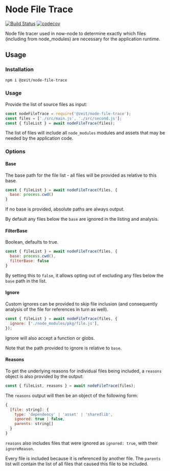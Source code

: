 # Node File Trace

[![Build Status](https://circleci.com/gh/zeit/node-file-trace.svg?&style=shield)](https://circleci.com/gh/zeit/workflows/node-file-trace)
[![codecov](https://codecov.io/gh/zeit/node-file-trace/branch/master/graph/badge.svg)](https://codecov.io/gh/zeit/node-file-trace)

Node file tracer used in now-node to determine exactly which files (including from node_modules) are necessary for the application runtime.

## Usage

### Installation

```bash
npm i @zeit/node-file-trace
```

### Usage

Provide the list of source files as input:

```js
const nodeFileTrace = require('@zeit/node-file-trace');
const files = ['./src/main.js', './src/second.js'];
const { fileList } = await nodeFileTrace(files);
```

The list of files will include all `node_modules` modules and assets that may be needed by the application code.

### Options

#### Base

The base path for the file list - all files will be provided as relative to this base.

```js
const { fileList } = await nodeFileTrace(files, {
  base: process.cwd()
}
```

If no base is provided, absolute paths are always output.

By default any files below the `base` are ignored in the listing and analysis.

#### FilterBase

Boolean, defaults to true.

```js
const { fileList } = await nodeFileTrace(files, {
  base: process.cwd(),
  filterBase: false
}
```

By setting this to `false`, it allows opting out of excluding any files below the `base` path in the list.

#### Ignore

Custom ignores can be provided to skip file inclusion (and consequently analysis of the file for references in turn as well).

```js
const { fileList } = await nodeFileTrace(files, {
  ignore: ['./node_modules/pkg/file.js'],
});
```

Ignore will also accept a function or globs.

Note that the path provided to ignore is relative to `base`.

#### Reasons

To get the underlying reasons for individual files being included, a `reasons` object is also provided by the output:

```js
const { fileList, reasons } = await nodeFileTrace(files);
```

The `reasons` output will then be an object of the following form:

```js
{
  [file: string]: {
    type: 'dependency' | 'asset' | 'sharedlib',
    ignored: true | false,
    parents: string[]
  }
}
```

`reasons` also includes files that were ignored as `ignored: true`, with their `ignoreReason`.

Every file is included because it is referenced by another file. The `parents` list will contain the list of all files that caused this file to be included.
